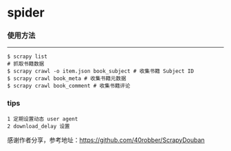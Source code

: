 # spider

### 使用方法
-------
    $ scrapy list
    # 抓取书籍数据
    $ scrapy crawl -o item.json book_subject # 收集书籍 Subject ID
    $ scrapy crawl book_meta # 收集书籍元数据
    $ scrapy crawl book_comment # 收集书籍评论
    
### tips
	1 定期设置动态 user agent
	2 download_delay 设置

感谢作者分享，参考地址：https://github.com/40robber/ScrapyDouban
